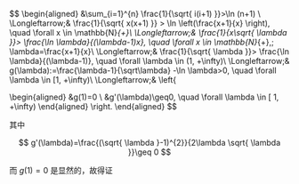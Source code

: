 $$
\begin{aligned}
&\sum_{i=1}^{n} \frac{1}{\sqrt{ i(i+1) }}>\ln (n+1) \\
\Longleftarrow\;& \frac{1}{\sqrt{ x(x+1) }} > \ln \left(\frac{x+1}{x} \right), \quad \forall x \in \mathbb{N}_{+}\\
\Longleftarrow\;& \frac{1}{x\sqrt{ \lambda }}> \frac{\ln \lambda}{(\lambda-1)x}, \quad \forall x \in \mathbb{N}_{+},\; \lambda=\frac{x+1}{x}\\
\Longleftarrow\;& \frac{1}{\sqrt{ \lambda }}> \frac{\ln \lambda}{(\lambda-1)}, \quad \forall \lambda \in (1, +\infty)\\
\Longleftarrow\;& g(\lambda):=\frac{\lambda-1}{\sqrt\lambda} -\ln \lambda>0, \quad \forall \lambda \in [1, +\infty)\\
\Longleftarrow\;& \left\{

\begin{aligned}
&g(1)=0 \\
&g'(\lambda)\geq0, \quad \forall \lambda \in [ 1, +\infty)
\end{aligned}
\right.
\end{aligned}
$$

其中

$$
g'(\lambda)=\frac{(\sqrt{ \lambda }-1)^{2}}{2\lambda \sqrt{ \lambda }}\geq 0
$$

而 $g(1)=0$ 是显然的，故得证